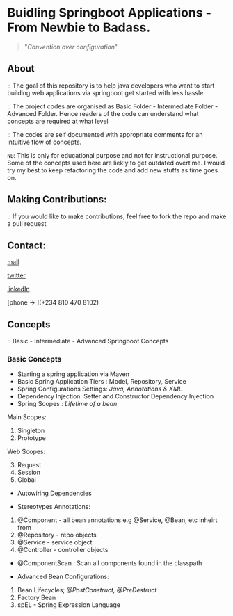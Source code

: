 # Buidling Springboot Applications - From Newbie to Badass.

> "_Convention over configuration_"


## About

:: The goal of this repository is to help java developers who want to start building web applications via springboot get started with less hassle.

:: The project codes are organised as Basic Folder - Intermediate Folder - Advanced Folder. Hence readers of the code can understand what concepts are required at what level

:: The codes are self documented with appropriate comments for an intuitive flow of concepts. 

`NB`: This is only for educational purpose and not for instructional purpose. Some of the concepts used here are liekly to get outdated overtime. I would try my best to keep refactoring the code and add new stuffs as time goes on.

## Making Contributions:
:: If you would like to make contributions, feel free to fork the repo and make a pull request

## Contact:
[mail](patrickojunde@gmail.com)

[twitter](https://twitter.com/patrickojunde)

[linkedIn](https://www.linkedin.com/in/patrickojunde/)

[phone -> ](+234 810 470 8102)



## Concepts

:: Basic - Intermediate - Advanced Springboot Concepts

### Basic Concepts
 - Starting a spring application via Maven 
 - Basic Spring Application Tiers : Model, Repository, Service
 - Spring Configurations Settings: _Java, Annotations & XML_
 - Dependency Injection: Setter and Constructor Dependency Injection
 - Spring Scopes : _Lifetime of  a bean_
 
 
 Main Scopes:
 
  1. Singleton
  2. Prototype
  
  Web Scopes:
  
  3. Request
  4. Session
  5. Global
  
 - Autowiring Dependencies 
 
 - Stereotypes Annotations:
  1. @Component - all bean annotations e.g @Service, @Bean, etc inheirt from
  2. @Repository - repo objects
  3. @Service - service object
  4. @Controller - controller objects
  
 - @ComponentScan : Scan all components found in the classpath
 
- Advanced Bean Configurations:
 1. Bean Lifecycles; _@PostConstruct, @PreDestruct_
 2. Factory Bean
 2. spEL - Spring Expression Language
 
